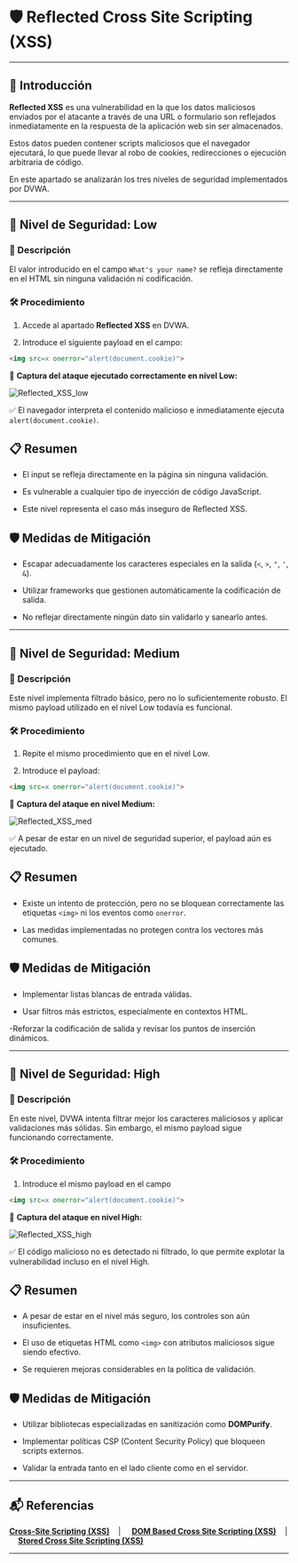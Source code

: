 # 🛡️ Reflected Cross Site Scripting (XSS)

---

## 📖 Introducción

**Reflected XSS** es una vulnerabilidad en la que los datos maliciosos enviados por el atacante a través de una URL o formulario son reflejados inmediatamente en la respuesta de la aplicación web sin ser almacenados.

Estos datos pueden contener scripts maliciosos que el navegador ejecutará, lo que puede llevar al robo de cookies, redirecciones o ejecución arbitraria de código.

En este apartado se analizarán los tres niveles de seguridad implementados por DVWA.

---

## 🔷 Nivel de Seguridad: Low

### 📌 Descripción

El valor introducido en el campo `What's your name?` se refleja directamente en el HTML sin ninguna validación ni codificación.


### 🛠️ Procedimiento

1. Accede al apartado **Reflected XSS** en DVWA.

2. Introduce el siguiente payload en el campo:

```html
<img src=x onerror="alert(document.cookie)">
```


📸 **Captura del ataque ejecutado correctamente en nivel Low:**


![Reflected_XSS_low](https://github.com/XaviGimReu/PPS-10836126/blob/main/template-main/RA3/RA3_2/assets/Reflected_Cross_Site_Scripting(XSS)%20-%20low_1.png)

✅ El navegador interpreta el contenido malicioso e inmediatamente ejecuta `alert(document.cookie)`.


## 📋 Resumen

- El input se refleja directamente en la página sin ninguna validación.

- Es vulnerable a cualquier tipo de inyección de código JavaScript.

- Este nivel representa el caso más inseguro de Reflected XSS.


## 🛡️ Medidas de Mitigación

- Escapar adecuadamente los caracteres especiales en la salida (`<`, `>`, `"`, `'`, `&`).

- Utilizar frameworks que gestionen automáticamente la codificación de salida.

- No reflejar directamente ningún dato sin validarlo y sanearlo antes.

---

## 🔶 Nivel de Seguridad: Medium

### 📌 Descripción

Este nivel implementa filtrado básico, pero no lo suficientemente robusto. El mismo payload utilizado en el nivel Low todavía es funcional.


### 🛠️ Procedimiento

1. Repite el mismo procedimiento que en el nivel Low.

2. Introduce el payload:

```html
<img src=x onerror="alert(document.cookie)">
```

📸 **Captura del ataque en nivel Medium:**


![Reflected_XSS_med](https://github.com/XaviGimReu/PPS-10836126/blob/main/template-main/RA3/RA3_2/assets/Reflected_Cross_Site_Scripting(XSS)%20-%20med_1.png)

✅ A pesar de estar en un nivel de seguridad superior, el payload aún es ejecutado.


## 📋 Resumen

- Existe un intento de protección, pero no se bloquean correctamente las etiquetas `<img>` ni los eventos como `onerror`.

- Las medidas implementadas no protegen contra los vectores más comunes.


## 🛡️ Medidas de Mitigación

- Implementar listas blancas de entrada válidas.

- Usar filtros más estrictos, especialmente en contextos HTML.

 -Reforzar la codificación de salida y revisar los puntos de inserción dinámicos.

---

## 💠 Nivel de Seguridad: High

### 📌 Descripción

En este nivel, DVWA intenta filtrar mejor los caracteres maliciosos y aplicar validaciones más sólidas. Sin embargo, el mismo payload sigue funcionando correctamente.


### 🛠️ Procedimiento

1. Introduce el mismo payload en el campo

```html
<img src=x onerror="alert(document.cookie)">
```

📸 **Captura del ataque en nivel High:**


![Reflected_XSS_high](https://github.com/XaviGimReu/PPS-10836126/blob/main/template-main/RA3/RA3_2/assets/Reflected_Cross_Site_Scripting(XSS)%20-%20high_1.png)

✅ El código malicioso no es detectado ni filtrado, lo que permite explotar la vulnerabilidad incluso en el nivel High.


## 📋 Resumen

- A pesar de estar en el nivel más seguro, los controles son aún insuficientes.

- El uso de etiquetas HTML como `<img>` con atributos maliciosos sigue siendo efectivo.

- Se requieren mejoras considerables en la política de validación.


## 🛡️ Medidas de Mitigación

- Utilizar bibliotecas especializadas en sanitización como **DOMPurify**.

- Implementar políticas CSP (Content Security Policy) que bloqueen scripts externos.

- Validar la entrada tanto en el lado cliente como en el servidor.

---

## 📬 Referencias

**[Cross-Site Scripting (XSS)](https://github.com/XaviGimReu/PPS-10836126/tree/main/template-main/RA3/RA3_2/Cross-Site%20Scripting%20(XSS))**&nbsp;&nbsp;&nbsp; | &nbsp;&nbsp;&nbsp;
**[DOM Based Cross Site Scripting (XSS)](https://github.com/XaviGimReu/PPS-10836126/tree/main/template-main/RA3/RA3_2/Cross-Site%20Scripting%20(XSS)/DOM%20Based%20Cross%20Site%20Scripting%20(XSS))**&nbsp;&nbsp;&nbsp; | &nbsp;&nbsp;&nbsp;
**[Stored Cross Site Scripting (XSS)](https://github.com/XaviGimReu/PPS-10836126/tree/main/template-main/RA3/RA3_2/Cross-Site%20Scripting%20(XSS)/Stored%20Cross%20Site%20Scripting%20(XSS))**

---
